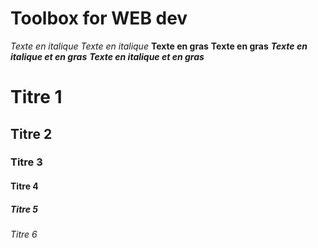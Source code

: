 # Toolbox for WEB dev

*Texte en italique*
_Texte en italique_
**Texte en gras**
__Texte en gras__
***Texte en italique et en gras***
___Texte en italique et en gras___
#  Titre 1
## Titre 2
###  Titre 3
#### Titre 4
#####  Titre 5
###### Titre 6